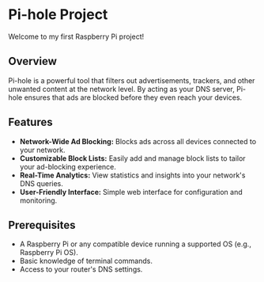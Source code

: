 # Pi-hole Project

Welcome to my first Raspberry Pi project!

## Overview

Pi-hole is a powerful tool that filters out advertisements, trackers, and other unwanted content at the network level. By acting as your DNS server, Pi-hole ensures that ads are blocked before they even reach your devices.

## Features

- **Network-Wide Ad Blocking:** Blocks ads across all devices connected to your network.
- **Customizable Block Lists:** Easily add and manage block lists to tailor your ad-blocking experience.
- **Real-Time Analytics:** View statistics and insights into your network's DNS queries.
- **User-Friendly Interface:** Simple web interface for configuration and monitoring.

## Prerequisites

- A Raspberry Pi or any compatible device running a supported OS (e.g., Raspberry Pi OS).
- Basic knowledge of terminal commands.
- Access to your router's DNS settings.

